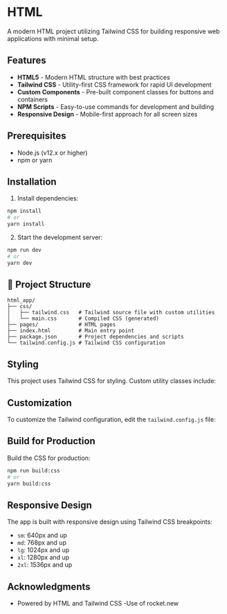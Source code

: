 # HTML

A modern HTML project utilizing Tailwind CSS for building responsive web applications with minimal setup.

##  Features

- **HTML5** - Modern HTML structure with best practices
- **Tailwind CSS** - Utility-first CSS framework for rapid UI development
- **Custom Components** - Pre-built component classes for buttons and containers
- **NPM Scripts** - Easy-to-use commands for development and building
- **Responsive Design** - Mobile-first approach for all screen sizes

##  Prerequisites

- Node.js (v12.x or higher)
- npm or yarn

##  Installation

1. Install dependencies:
```bash
npm install
# or
yarn install
```

2. Start the development server:
```bash
npm run dev
# or
yarn dev
```

## 📁 Project Structure

```
html_app/
├── css/
│   ├── tailwind.css   # Tailwind source file with custom utilities
│   └── main.css       # Compiled CSS (generated)
├── pages/             # HTML pages
├── index.html         # Main entry point
├── package.json       # Project dependencies and scripts
└── tailwind.config.js # Tailwind CSS configuration
```

##  Styling

This project uses Tailwind CSS for styling. Custom utility classes include:


##  Customization

To customize the Tailwind configuration, edit the `tailwind.config.js` file:


##  Build for Production

Build the CSS for production:

```bash
npm run build:css
# or
yarn build:css
```

##  Responsive Design

The app is built with responsive design using Tailwind CSS breakpoints:

- `sm`: 640px and up
- `md`: 768px and up
- `lg`: 1024px and up
- `xl`: 1280px and up
- `2xl`: 1536px and up

##  Acknowledgments

- Powered by HTML and Tailwind CSS
-Use of rocket.new
